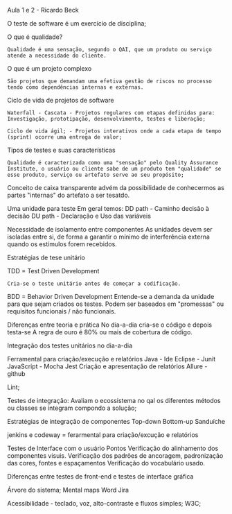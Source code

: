 Aula 1 e 2 - Ricardo Beck

O teste de software é um exercício de disciplina;

O que é qualidade? 

    Qualidade é uma sensação, segundo o QAI, que um produto ou serviço atende a necessidade do cliente.

O que é um projeto complexo

    São projetos que demandam uma efetiva gestão de riscos no processo tendo como dependências internas e externas.

Ciclo de vida de projetos de software

    Waterfall - Cascata - Projetos regulares com etapas definidas para: Investigação, prototipação, desenvolvimento, testes e liberação;

    Ciclo de vida ágil; - Projetos interativos onde a cada etapa de tempo (sprint) ocorre uma entrega de valor;

Tipos de testes e suas características

    Qualidade é caracterizada como uma "sensação" pelo Quality Assurance Institute, o usuário ou cliente sabe de um produto tem "qualidade" se esse produto, serviço ou artefato serve ao seu propósito;

Conceito de caixa transparente
    advém da possibilidade de conhecermos as partes "internas" do artefato a ser tesatdo.

Uma unidade para teste
    Em geral temos:
        DD path - Caminho decisão à decisão
        DU path - Declaração e Uso das variáveis

Necessidade de isolamento entre componentes
    As unidades devem ser isoladas entre si, de forma a garantir o mínimo de interferência externa quando os estímulos forem recebidos.

Estratégias de tese unitário

TDD = Test Driven Development

    Cria-se o teste unitário antes de começar a codificação.

BDD = Behavior Driven Development
    Entende-se a demanda da unidade para que sejam criados os testes. Podem ser baseados em "promessas" ou requisitos funcionais / não funcionais.

Diferenças entre teoria e prática
    No dia-a-dia cria-se o código e depois testa-se
    A regra de ouro é 80% ou mais de cobertura de código.

Integração dos testes unitários no dia-a-dia

Ferramental para criação/execução e relatórios
    Java - Ide Eclipse - Junit
    JavaScript - Mocha
    Jest 
Criação e apresentação de relatórios
Allure - github

Lint;

Testes de integração: Avaliam o ecossistema no qal os diferentes métodos ou classes se integram compondo a solução;

Estratégias de integração de componentes
Top-down
Bottom-up
Sanduíche

jenkins e codeway = ferarmental para criação/excução e relatórios

Testes de Interface com o usuário
    Pontos
        Verificação do alinhamento dos componentes visuis.
        Verificação dos padrões de ancoragem, padronização das cores, fontes e espaçamentos
        Verificação do vocabulário usado.

Diferenças entre testes de front-end e testes de interface gráfica

Árvore do sistema;
    Mental maps
    Word
    Jira

Acessibilidade - teclado, voz, alto-contraste e fluxos simples; W3C;



